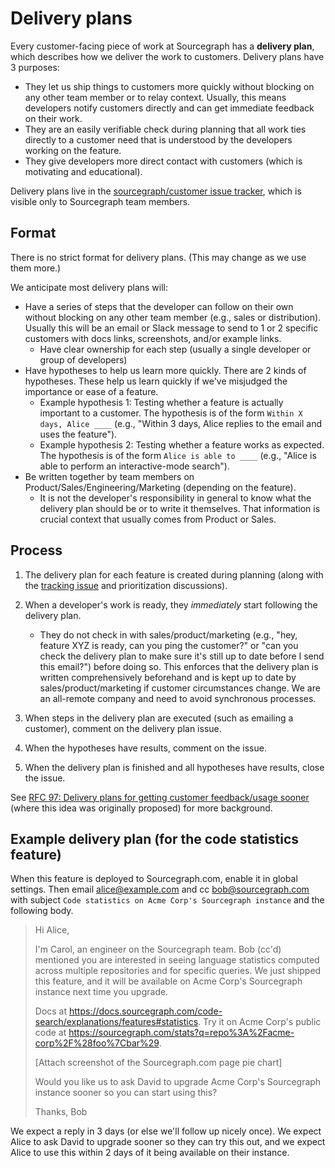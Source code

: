 # Delivery plans

Every customer-facing piece of work at Sourcegraph has a **delivery plan**, which describes how we deliver the work to customers. Delivery plans have 3 purposes:

- They let us ship things to customers more quickly without blocking on any other team member or to relay context. Usually, this means developers notify customers directly and can get immediate feedback on their work.
- They are an easily verifiable check during planning that all work ties directly to a customer need that is understood by the developers working on the feature.
- They give developers more direct contact with customers (which is motivating and educational).

Delivery plans live in the [sourcegraph/customer issue tracker](https://github.com/sourcegraph/customer/issues), which is visible only to Sourcegraph team members.

## Format

There is no strict format for delivery plans. (This may change as we use them more.)

We anticipate most delivery plans will:

- Have a series of steps that the developer can follow on their own without blocking on any other team member (e.g., sales or distribution). Usually this will be an email or Slack message to send to 1 or 2 specific customers with docs links, screenshots, and/or example links.
  - Have clear ownership for each step (usually a single developer or group of developers)
- Have hypotheses to help us learn more quickly. There are 2 kinds of hypotheses. These help us learn quickly if we've misjudged the importance or ease of a feature.
  - Example hypothesis 1: Testing whether a feature is actually important to a customer. The hypothesis is of the form `Within X days, Alice ____` (e.g., "Within 3 days, Alice replies to the email and uses the feature").
  - Example hypothesis 2: Testing whether a feature works as expected. The hypothesis is of the form `Alice is able to ____` (e.g., "Alice is able to perform an interactive-mode search").
- Be written together by team members on Product/Sales/Engineering/Marketing (depending on the feature).
  - It is not the developer's responsibility in general to know what the delivery plan should be or to write it themselves. That information is crucial context that usually comes from Product or Sales.

## Process

1. The delivery plan for each feature is created during planning (along with the [tracking issue](../engineering/tracking_issues.md) and prioritization discussions).
1. When a developer's work is ready, they _immediately_ start following the delivery plan.

   - They do not check in with sales/product/marketing (e.g., "hey, feature XYZ is ready, can you ping the customer?" or "can you check the delivery plan to make sure it's still up to date before I send this email?") before doing so. This enforces that the delivery plan is written comprehensively beforehand and is kept up to date by sales/product/marketing if customer circumstances change. We are an all-remote company and need to avoid synchronous processes.

1. When steps in the delivery plan are executed (such as emailing a customer), comment on the delivery plan issue.
1. When the hypotheses have results, comment on the issue.
1. When the delivery plan is finished and all hypotheses have results, close the issue.

See [RFC 97: Delivery plans for getting customer feedback/usage sooner](https://docs.google.com/document/d/1cZ7JIVuRWrF2MxwDdH36SC7zOyT2qJf9AMUd9Wc9_aY/edit#) (where this idea was originally proposed) for more background.

## Example delivery plan (for the code statistics feature)

When this feature is deployed to Sourcegraph.com, enable it in global settings. Then email alice@example.com and cc bob@sourcegraph.com with subject `Code statistics on Acme Corp's Sourcegraph instance` and the following body.

> Hi Alice,
>
> I'm Carol, an engineer on the Sourcegraph team. Bob (cc'd) mentioned you are interested in seeing language statistics computed across multiple repositories and for specific queries. We just shipped this feature, and it will be available on Acme Corp's Sourcegraph instance next time you upgrade.
>
> Docs at https://docs.sourcegraph.com/code-search/explanations/features#statistics. Try it on Acme Corp's public code at https://sourcegraph.com/stats?q=repo%3A%2Facme-corp%2F%28foo%7Cbar%29.
>
> [Attach screenshot of the Sourcegraph.com page pie chart]
>
> Would you like us to ask David to upgrade Acme Corp's Sourcegraph instance sooner so you can start using this?
>
> Thanks,
> Bob

We expect a reply in 3 days (or else we'll follow up nicely once). We expect Alice to ask David to upgrade sooner so they can try this out, and we expect Alice to use this within 2 days of it being available on their instance.
